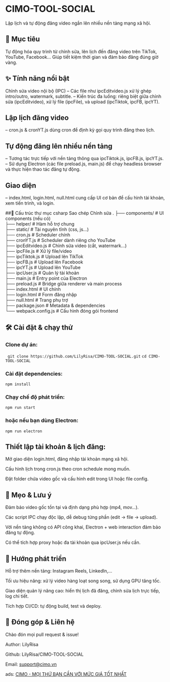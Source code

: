 # CIMO-TOOL-SOCIAL
Lập lịch và tự động đăng video ngắn lên nhiều nền tảng mạng xã hội.


## 🧩 Mục tiêu
Tự động hóa quy trình từ chỉnh sửa, lên lịch đến đăng video trên TikTok, YouTube, Facebook... Giúp tiết kiệm thời gian và đảm bảo đăng đúng giờ vàng.

## ✨ Tính năng nổi bật
Chỉnh sửa video nội bộ (IPC)
– Các file như ipcEditvideo.js xử lý ghép intro/outro, watermark, subtitle.
– Kiến trúc đa luồng: riêng biệt giữa chỉnh sửa (ipcEditvideo), xử lý file (ipcFile), và upload (ipcTiktok, ipcFB, ipcYT).

## Lập lịch đăng video
– cron.js & cronYT.js dùng cron để định kỳ gọi quy trình đăng theo lịch.

## Tự động đăng lên nhiều nền tảng
– Tương tác trực tiếp với nền tảng thông qua ipcTiktok.js, ipcFB.js, ipcYT.js.
– Sử dụng Electron (các file preload.js, main.js) để chạy headless browser và thực hiện thao tác đăng tự động.

## Giao diện
– index.html, login.html, null.html cung cấp UI cơ bản để cấu hình tài khoản, xem tiến trình, và login.

##📂 Cấu trúc thư mục
csharp
Sao chép
Chỉnh sửa
.
├── components/         # UI components (nếu có)  
├── helper/             # Hàm hỗ trợ chung  
├── static/             # Tài nguyên tĩnh (css, js...)  
├── cron.js             # Scheduler chính  
├── cronYT.js           # Scheduler dành riêng cho YouTube  
├── ipcEditvideo.js     # Chỉnh sửa video (cắt, watermark…)  
├── ipcFile.js          # Xử lý file/video  
├── ipcTiktok.js        # Upload lên TikTok  
├── ipcFB.js            # Upload lên Facebook  
├── ipcYT.js            # Upload lên YouTube  
├── ipcUser.js          # Quản lý tài khoản  
├── main.js             # Entry point của Electron  
├── preload.js          # Bridge giữa renderer và main process  
├── index.html          # UI chính  
├── login.html          # Form đăng nhập  
├── null.html           # Trang phụ trợ  
├── package.json        # Metadata & dependencies  
└── webpack.config.js   # Cấu hình đóng gói frontend  
## 🛠 Cài đặt & chạy thử
### Clone dự án:

``` git clone https://github.com/LilyRisa/CIMO-TOOL-SOCIAL.git```
```cd CIMO-TOOL-SOCIAL```
### Cài đặt dependencies:
```npm install```

### Chạy chế độ phát triển:


```npm run start```

### hoặc nếu bạn dùng Electron:

```npm run electron```


## Thiết lập tài khoản & lịch đăng:

Mở giao diện login.html, đăng nhập tài khoản mạng xã hội.

Cấu hình lịch trong cron.js theo cron schedule mong muốn.

Đặt folder chứa video gốc và cấu hình edit trong UI hoặc file config.

## 📌 Mẹo & Lưu ý
Đảm bảo video gốc tồn tại và định dạng phù hợp (mp4, mov…).

Các script IPC chạy độc lập, dễ debug từng phần (edit → file → upload).

Với nền tảng không có API công khai, Electron + web interaction đảm bảo đăng tự động.

Có thể tích hợp proxy hoặc đa tài khoản qua ipcUser.js nếu cần.

## 🚧 Hướng phát triển
Hỗ trợ thêm nền tảng: Instagram Reels, LinkedIn,...

Tối ưu hiệu năng: xử lý video hàng loạt song song, sử dụng GPU tăng tốc.

Giao diện quản lý nâng cao: hiển thị lịch đã đăng, chỉnh sửa lịch trực tiếp, log chi tiết.

Tích hợp CI/CD: tự động build, test và deploy.

## 👥 Đóng góp & Liên hệ
Chào đón mọi pull request & issue!

Author: LilyRisa

Github: LilyRisa/CIMO-TOOL-SOCIAL

Email: support@cimo.vn

ads: [CIMO - MỌI THỨ BẠN CẦN VỚI MỨC GIÁ TỐT NHẤT](https://cimo.vn)

